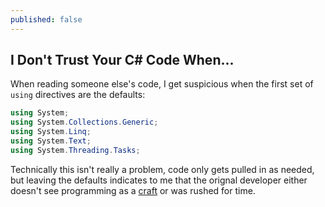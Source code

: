 ```yaml
---
published: false
---
```


## I Don't Trust Your C# Code When...

When reading someone else's code, I get suspicious when the first set of `using` directives are the defaults:
```csharp
using System;
using System.Collections.Generic;
using System.Linq;
using System.Text;
using System.Threading.Tasks;
```
Technically this isn't really a problem, code only gets pulled in as needed, but leaving the defaults indicates to me that the orignal developer either doesn't see programming as a [craft](http://manifesto.softwarecraftsmanship.org/) or was rushed for time.